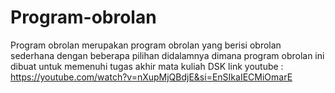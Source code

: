 # Program-obrolan
Program obrolan merupakan program obrolan yang berisi obrolan sederhana dengan beberapa pilihan didalamnya dimana program obrolan ini dibuat untuk memenuhi tugas akhir mata kuliah DSK
link youtube : https://youtube.com/watch?v=nXupMjQBdjE&si=EnSIkaIECMiOmarE
